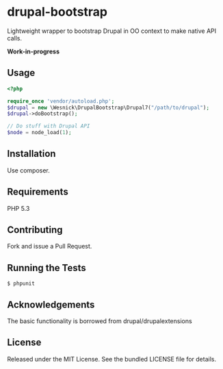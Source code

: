 drupal-bootstrap
================

Lightweight wrapper to bootstrap Drupal in OO context to make native API calls.


**Work-in-progress**

## Usage

```php
<?php

require_once 'vendor/autoload.php';
$drupal = new \Wesnick\DrupalBootstrap\Drupal7("/path/to/drupal");
$drupal->doBootstrap();

// Do stuff with Drupal API
$node = node_load(1);


```

## Installation

Use composer.

## Requirements

PHP 5.3

## Contributing

Fork and issue a Pull Request.

## Running the Tests

```
$ phpunit
```

## Acknowledgements

The basic functionality is borrowed from drupal/drupalextensions

## License

Released under the MIT License. See the bundled LICENSE file for details.
